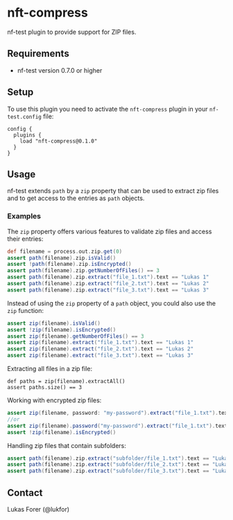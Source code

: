 # nft-compress

nf-test plugin to provide support for ZIP files.

## Requirements

- nf-test version 0.7.0 or higher

## Setup

To use this plugin you need to activate the `nft-compress` plugin in your `nf-test.config` file:

```
config {
  plugins {
    load "nft-compress@0.1.0"
  }
}
```

## Usage

nf-test extends `path` by a `zip` property that can be used to extract zip files and to get access to the entries as `path` objects.


### Examples

The `zip` property offers various features to validate zip files and access their entries:

```Groovy
def filename = process.out.zip.get(0)
assert path(filename).zip.isValid()
assert !path(filename).zip.isEncrypted()
assert path(filename).zip.getNumberOfFiles() == 3
assert path(filename).zip.extract("file_1.txt").text == "Lukas 1"
assert path(filename).zip.extract("file_2.txt").text == "Lukas 2"
assert path(filename).zip.extract("file_3.txt").text == "Lukas 3"
```

Instead of using the `zip` property of a `path` object, you could also use the `zip` function:

```Groovy
assert zip(filename).isValid()
assert !zip(filename).isEncrypted()
assert zip(filename).getNumberOfFiles() == 3
assert zip(filename).extract("file_1.txt").text == "Lukas 1"
assert zip(filename).extract("file_2.txt").text == "Lukas 2"
assert zip(filename).extract("file_3.txt").text == "Lukas 3"
```

Extracting all files in a zip file:

```
def paths = zip(filename).extractAll()
assert paths.size() == 3
```

Working with encrypted zip files:

```Groovy
assert zip(filename, password: "my-password").extract("file_1.txt").text == "Lukas 1"
//or 
assert zip(filename).password("my-password").extract("file_1.txt").text == "Lukas 1"
assert !zip(filename).isEncrypted()
```

Handling zip files that contain subfolders:

```Groovy
assert path(filename).zip.extract("subfolder/file_1.txt").text == "Lukas 1"
assert path(filename).zip.extract("subfolder/file_2.txt").text == "Lukas 2"
assert path(filename).zip.extract("subfolder/file_3.txt").text == "Lukas 3"
```

## Contact

Lukas Forer (@lukfor)